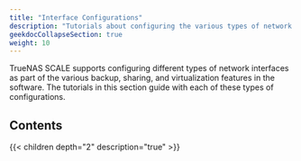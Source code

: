 ```yaml
---
title: "Interface Configurations"
description: "Tutorials about configuring the various types of network interfaces available in TrueNAS SCALE."
geekdocCollapseSection: true
weight: 10
---
```


TrueNAS SCALE supports configuring different types of network interfaces as part of the various backup, sharing, and virtualization features in the software.
The tutorials in this section guide with each of these types of configurations.

## Contents

{{< children depth="2" description="true" >}}